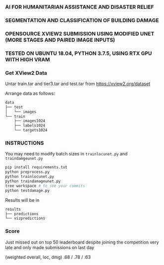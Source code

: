 ### AI FOR HUMANITARIAN ASSISTANCE AND DISASTER RELIEF 
### SEGMENTATION AND CLASSIFICATION OF BUILDING DAMAGE 

### OPENSOURCE XVIEW2 SUBMISSION USING MODIFIED UNET (MORE STAGES AND PAIRED IMAGE INPUTS) 

### TESTED ON UBUNTU 18.04, PYTHON 3.7.5, USING RTX GPU WITH HIGH VRAM

### Get XView2 Data

Untar train.tar and tier3.tar and test.tar from https://xview2.org/dataset

Arrange data as follows:

```bash
data
├── test
│   └── images
└── train
    ├── images1024
    ├── labels1024
    └── targets1024
```

### INSTRUCTIONS 

You may need to modify batch sizes in ```trainlocunet.py``` and ```traindamgeunet.py```

```bash
pip install requirements.txt 
python preprocess.py
python trainlocunet.py
python traindamageunet.py
tree workspace # to see your commits
python testdamage.py
```

Results will be in 
```bash
results
├── predictions
└── vizpredictions
```

### Score
Just missed out on top 50 leaderboard despite joining the competition very late and only made submissions on last day

(weighted overall, loc, dmg)  .68 / .78 / .63
